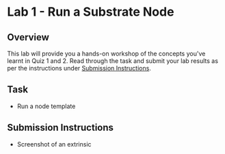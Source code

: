# Lab 1 - Run a Substrate Node

## Overview

This lab will provide you a hands-on workshop of the concepts you've learnt in Quiz 1 and 2. Read through the task and submit your lab results as per the instructions under [Submission Instructions](#submission).

## Task

- Run a node template

## Submission Instructions

- Screenshot of an extrinsic


